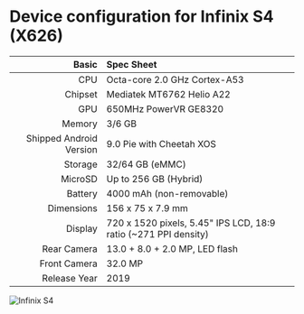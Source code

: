 Device configuration for Infinix S4 (X626)
================================================================

Basic   | Spec Sheet
-------:|:-------------------------
CPU     | Octa-core 2.0 GHz Cortex-A53
Chipset | Mediatek MT6762 Helio A22
GPU     | 650MHz PowerVR GE8320
Memory  | 3/6 GB
Shipped Android Version | 9.0 Pie with Cheetah XOS
Storage | 32/64 GB (eMMC)
MicroSD | Up to 256 GB (Hybrid)
Battery | 4000 mAh (non-removable)
Dimensions | 156 x 75 x 7.9 mm
Display | 720 x 1520 pixels, 5.45" IPS LCD, 18:9 ratio (~271 PPI density)
Rear Camera  | 13.0 + 8.0 + 2.0 MP, LED flash
Front Camera | 32.0 MP
Release Year | 2019

![Infinix S4]("https://cdn2.gsmarena.com/vv/pics/infinix/infinix-hot-s4-1.jpg")
